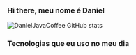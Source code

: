 ### Hi there, meu nome é Daniel

<!--
**DanielJavaCoffee/DanielJavaCoffee** is a ✨ _special_ ✨ repository because its `README.md` (this file) appears on your GitHub profile.

Here are some ideas to get you started:

- 🔭 I’m currently working on ...
- 🌱 I’m currently learning ...
- 👯 I’m looking to collaborate on ...
- 🤔 I’m looking for help with ...
- 💬 Ask me about ...
- 📫 How to reach me: ...
- 😄 Pronouns: ...
- ⚡ Fun fact: ...
-->
![DanielJavaCoffee GitHub stats](https://github-readme-stats.vercel.app/api?username=DanielJavaCoffee&show_icons=true&theme=radical)

### Tecnologias que eu uso no meu dia

 <div style="display: inline_block"><br/>
   <img align="center" alt"java" scr="https://img.shields.io/badge/Java-ED8B00?style=for-the-badge&logo=java&logoColor=white" />
 </div>
